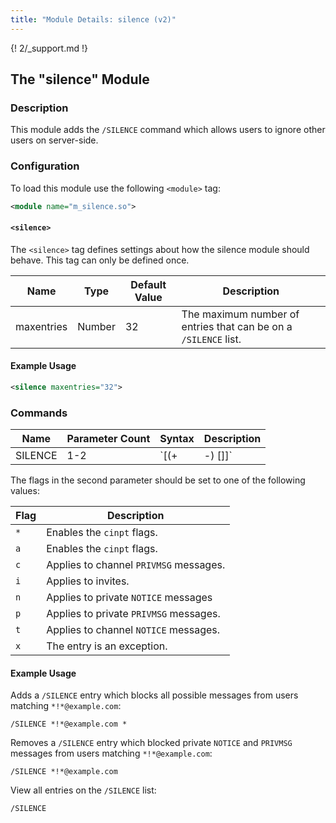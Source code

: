```yaml
---
title: "Module Details: silence (v2)"
---
```


{! 2/_support.md !}

## The "silence" Module

### Description

This module adds the `/SILENCE` command which allows users to ignore other users on server-side.

### Configuration

To load this module use the following `<module>` tag:

```xml
<module name="m_silence.so">
```

#### `<silence>`

The `<silence>` tag defines settings about how the silence module should behave. This tag can only be defined once.

Name       | Type   | Default Value  | Description
---------- | ------ | -------------- | -----------
maxentries | Number | 32             | The maximum number of entries that can be on a `/SILENCE` list.

#### Example Usage

```xml
<silence maxentries="32">
```

### Commands

Name    | Parameter Count | Syntax                    | Description
------- | --------------- | ------------------------- | -----------
SILENCE | 1-2             | `[(+|-)<mask> [<flags>]]` | Allows users to add users to their `/SILENCE` list, remove users from their `/SILENCE` list, and list users on their `/SILENCE` list.

The flags in the second parameter should be set to one of the following values:

Flag | Description
---- | -----------
`*`  | Enables the `cinpt` flags.
`a`  | Enables the `cinpt` flags.
`c`  | Applies to channel `PRIVMSG` messages.
`i`  | Applies to invites.
`n`  | Applies to private `NOTICE` messages
`p`  | Applies to private `PRIVMSG` messages.
`t`  | Applies to channel `NOTICE` messages.
`x`  | The entry is an exception.

#### Example Usage

Adds a `/SILENCE` entry which blocks all possible messages from users matching `*!*@example.com`:

```plaintext
/SILENCE *!*@example.com *
```

Removes a `/SILENCE` entry which blocked private `NOTICE` and `PRIVMSG` messages from users matching `*!*@example.com`:

```plaintext
/SILENCE *!*@example.com
```

View all entries on the `/SILENCE` list:

```plaintext
/SILENCE
```
